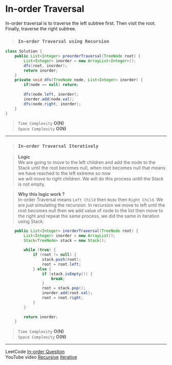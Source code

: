 #  In-order Traversal
In-order traversal is to traverse the left subtree first. Then visit the root. Finally, traverse the right subtree.

> ### `In-order Traversal using Recursion`
```java
class Solution {
    public List<Integer> preorderTraversal(TreeNode root) {
        List<Integer> inorder = new ArrayList<Integer>(); 
        dfs(root, inorder);
        return inorder; 
    }
    private void dfs(TreeNode node, List<Integer> inorder) {
        if(node == null) return; 
         
        dfs(node.left, inorder);
        inorder.add(node.val);
        dfs(node.right, inorder); 
    }
}
```
> `Time Complexity` **O(N)**   
> `Space Complexity` **O(N)**   
---

> ### `In-order Traversal Iteratively`

> **Logic**   
> We are going to move to the left children and add the node to the Stack until the root becomes null, when root becomes null that means we have reached to the left extreme so now       
> we will move to right children. We will do this process untill the Stack is not empty.    

> **Why this logic work ?**   
> In-order Traversal means `Left Child` then `Node` then `Right Child`. We are just simulating the recursion. In recursion we move to left until the root becomes null then we add
> value of node to the list then move to the right and repeat the same process, we did the same in iteration using Stack. 
               
```java
    public List<Integer> inorderTraversal(TreeNode root) {
        List<Integer> inorder = new ArrayList();
        Stack<TreeNode> stack = new Stack();
        
        while (true) {
            if (root != null) {
                stack.push(root);
                root = root.left;
            } else {
                if (stack.isEmpty()) {
                    break;
                }
                root = stack.pop();
                inorder.add(root.val);
                root = root.right;
            }
        }
        
        return inorder;
    }
```
> `Time Complexity` **O(N)**    
> `Space Complexity` **O(N)**    
----

LeetCode [In-order Question](https://leetcode.com/problems/binary-tree-inorder-traversal/)     
YouTube video [Recursive](https://www.youtube.com/watch?v=Z_NEgBgbRVI&list=PLgUwDviBIf0q8Hkd7bK2Bpryj2xVJk8Vk&index=7)   [Iterative](https://www.youtube.com/watch?v=lxTGsVXjwvM&list=PLgUwDviBIf0q8Hkd7bK2Bpryj2xVJk8Vk&index=11)
